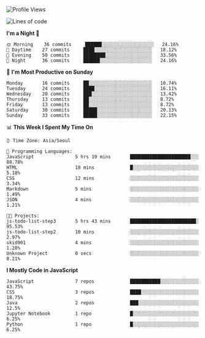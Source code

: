 <!--START_SECTION:waka-->
![Profile Views](http://img.shields.io/badge/Profile%20Views-9-blue)

![Lines of code](https://img.shields.io/badge/From%20Hello%20World%20I%27ve%20Written-91427%20lines%20of%20code-blue)

**I'm a Night 🦉** 

```text
🌞 Morning    36 commits     ██████░░░░░░░░░░░░░░░░░░░   24.16% 
🌆 Daytime    27 commits     ████░░░░░░░░░░░░░░░░░░░░░   18.12% 
🌃 Evening    50 commits     ████████░░░░░░░░░░░░░░░░░   33.56% 
🌙 Night      36 commits     ██████░░░░░░░░░░░░░░░░░░░   24.16%

```
📅 **I'm Most Productive on Sunday** 

```text
Monday       16 commits     ██░░░░░░░░░░░░░░░░░░░░░░░   10.74% 
Tuesday      24 commits     ████░░░░░░░░░░░░░░░░░░░░░   16.11% 
Wednesday    20 commits     ███░░░░░░░░░░░░░░░░░░░░░░   13.42% 
Thursday     13 commits     ██░░░░░░░░░░░░░░░░░░░░░░░   8.72% 
Friday       13 commits     ██░░░░░░░░░░░░░░░░░░░░░░░   8.72% 
Saturday     30 commits     █████░░░░░░░░░░░░░░░░░░░░   20.13% 
Sunday       33 commits     █████░░░░░░░░░░░░░░░░░░░░   22.15%

```


📊 **This Week I Spent My Time On** 

```text
⌚︎ Time Zone: Asia/Seoul

💬 Programming Languages: 
JavaScript               5 hrs 19 mins       ██████████████████████░░░   88.78% 
HTML                     18 mins             █░░░░░░░░░░░░░░░░░░░░░░░░   5.18% 
CSS                      12 mins             ░░░░░░░░░░░░░░░░░░░░░░░░░   3.34% 
Markdown                 5 mins              ░░░░░░░░░░░░░░░░░░░░░░░░░   1.49% 
JSON                     4 mins              ░░░░░░░░░░░░░░░░░░░░░░░░░   1.21%

🐱‍💻 Projects: 
js-todo-list-step3       5 hrs 43 mins       ████████████████████████░   95.53% 
js-todo-list-step2       10 mins             ░░░░░░░░░░░░░░░░░░░░░░░░░   2.97% 
skid901                  4 mins              ░░░░░░░░░░░░░░░░░░░░░░░░░   1.28% 
Unknown Project          0 secs              ░░░░░░░░░░░░░░░░░░░░░░░░░   0.21%

```

**I Mostly Code in JavaScript** 

```text
JavaScript               7 repos             ███████████░░░░░░░░░░░░░░   43.75% 
CSS                      3 repos             ████░░░░░░░░░░░░░░░░░░░░░   18.75% 
Java                     2 repos             ███░░░░░░░░░░░░░░░░░░░░░░   12.5% 
Jupyter Notebook         1 repo              █░░░░░░░░░░░░░░░░░░░░░░░░   6.25% 
Python                   1 repo              █░░░░░░░░░░░░░░░░░░░░░░░░   6.25%

```



<!--END_SECTION:waka-->
